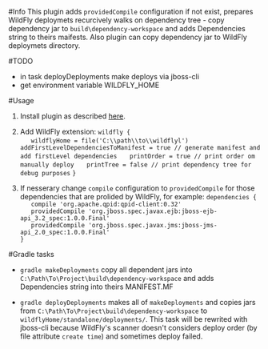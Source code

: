 #Info
This plugin adds `providedCompile` configuration if not exist,
prepares WildFly deploymets recurcively walks on dependency
tree - copy dependency jar to `build\dependency-workspace` and
adds Dependencies string to theirs maifests.
Also plugin can copy dependency jar to WildFly deploymets directory.

#TODO
* in task deployDeployments make deploys via jboss-cli
* get environment variable WILDFLY_HOME

#Usage
1. Install plugin as described [here](https://plugins.gradle.org/plugin/com.github.nikit.cpp.wildflyPlugin).
2. Add WildFly extension:
`wildfly {`  
`	wildflyHome = file('C:\\path\\to\\wildflyl')`
`	addFirstLevelDependenciesToManifest = true // generate manifest and add firstLevel dependencies`
`	printOrder = true // print order om manually deploy`
`	printTree = false // print dependency tree for debug purposes`
`}`

3. If nesserary change `compile` configuration to `providedCompile` for those dependencies that are prolided by WildFly,
for example:
`dependencies {`  
`	compile 'org.apache.qpid:qpid-client:0.32'`  
`	providedCompile 'org.jboss.spec.javax.ejb:jboss-ejb-api_3.2_spec:1.0.0.Final'`  
`	providedCompile 'org.jboss.spec.javax.jms:jboss-jms-api_2.0_spec:1.0.0.Final'`  
`}`  

#Gradle tasks
* `gradle makeDeployments` copy all dependent jars into `C:\Path\To\Project\build\dependency-workspace`
and adds Dependencies string into theirs MANIFEST.MF

* `gradle deployDeployments` makes all of `makeDeployments` and copies jars from
`C:\Path\To\Project\build\dependency-workspace` to `wildflyHome/standalone/deployments/`.
This task will be rewrited with jboss-cli because WildFly's scanner doesn't considers deploy order (by file attribute `create time`) and sometimes deploy failed.
